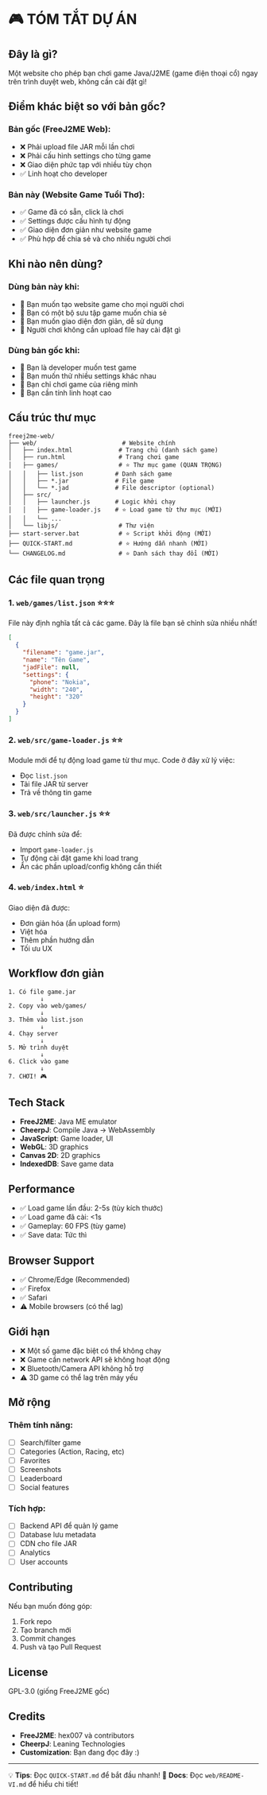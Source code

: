 # 🎮 TÓM TẮT DỰ ÁN

## Đây là gì?

Một website cho phép bạn chơi game Java/J2ME (game điện thoại cổ) ngay trên trình duyệt web, không cần cài đặt gì!

## Điểm khác biệt so với bản gốc?

### Bản gốc (FreeJ2ME Web):
- ❌ Phải upload file JAR mỗi lần chơi
- ❌ Phải cấu hình settings cho từng game
- ❌ Giao diện phức tạp với nhiều tùy chọn
- ✅ Linh hoạt cho developer

### Bản này (Website Game Tuổi Thơ):
- ✅ Game đã có sẵn, click là chơi
- ✅ Settings được cấu hình tự động
- ✅ Giao diện đơn giản như website game
- ✅ Phù hợp để chia sẻ và cho nhiều người chơi

## Khi nào nên dùng?

### Dùng bản này khi:
- 🎯 Bạn muốn tạo website game cho mọi người chơi
- 🎯 Bạn có một bộ sưu tập game muốn chia sẻ
- 🎯 Bạn muốn giao diện đơn giản, dễ sử dụng
- 🎯 Người chơi không cần upload file hay cài đặt gì

### Dùng bản gốc khi:
- 🔧 Bạn là developer muốn test game
- 🔧 Bạn muốn thử nhiều settings khác nhau
- 🔧 Bạn chỉ chơi game của riêng mình
- 🔧 Bạn cần tính linh hoạt cao

## Cấu trúc thư mục

```
freej2me-web/
├── web/                        # Website chính
│   ├── index.html             # Trang chủ (danh sách game)
│   ├── run.html               # Trang chơi game
│   ├── games/                 # ⭐ Thư mục game (QUAN TRỌNG)
│   │   ├── list.json         # Danh sách game
│   │   ├── *.jar             # File game
│   │   └── *.jad             # File descriptor (optional)
│   ├── src/
│   │   ├── launcher.js       # Logic khởi chạy
│   │   ├── game-loader.js    # ⭐ Load game từ thư mục (MỚI)
│   │   └── ...
│   └── libjs/                 # Thư viện
├── start-server.bat           # ⭐ Script khởi động (MỚI)
├── QUICK-START.md             # ⭐ Hướng dẫn nhanh (MỚI)
└── CHANGELOG.md               # ⭐ Danh sách thay đổi (MỚI)
```

## Các file quan trọng

### 1. `web/games/list.json` ⭐⭐⭐
File này định nghĩa tất cả các game. Đây là file bạn sẽ chỉnh sửa nhiều nhất!

```json
[
  {
    "filename": "game.jar",
    "name": "Tên Game",
    "jadFile": null,
    "settings": {
      "phone": "Nokia",
      "width": "240",
      "height": "320"
    }
  }
]
```

### 2. `web/src/game-loader.js` ⭐⭐
Module mới để tự động load game từ thư mục. Code ở đây xử lý việc:
- Đọc `list.json`
- Tải file JAR từ server
- Trả về thông tin game

### 3. `web/src/launcher.js` ⭐⭐
Đã được chỉnh sửa để:
- Import `game-loader.js`
- Tự động cài đặt game khi load trang
- Ẩn các phần upload/config không cần thiết

### 4. `web/index.html` ⭐
Giao diện đã được:
- Đơn giản hóa (ẩn upload form)
- Việt hóa
- Thêm phần hướng dẫn
- Tối ưu UX

## Workflow đơn giản

```
1. Có file game.jar
         ↓
2. Copy vào web/games/
         ↓
3. Thêm vào list.json
         ↓
4. Chạy server
         ↓
5. Mở trình duyệt
         ↓
6. Click vào game
         ↓
7. CHƠI! 🎮
```

## Tech Stack

- **FreeJ2ME**: Java ME emulator
- **CheerpJ**: Compile Java → WebAssembly
- **JavaScript**: Game loader, UI
- **WebGL**: 3D graphics
- **Canvas 2D**: 2D graphics
- **IndexedDB**: Save game data

## Performance

- ✅ Load game lần đầu: 2-5s (tùy kích thước)
- ✅ Load game đã cài: <1s
- ✅ Gameplay: 60 FPS (tùy game)
- ✅ Save data: Tức thì

## Browser Support

- ✅ Chrome/Edge (Recommended)
- ✅ Firefox
- ✅ Safari
- ⚠️ Mobile browsers (có thể lag)

## Giới hạn

- ❌ Một số game đặc biệt có thể không chạy
- ❌ Game cần network API sẽ không hoạt động
- ❌ Bluetooth/Camera API không hỗ trợ
- ⚠️ 3D game có thể lag trên máy yếu

## Mở rộng

### Thêm tính năng:
- [ ] Search/filter game
- [ ] Categories (Action, Racing, etc)
- [ ] Favorites
- [ ] Screenshots
- [ ] Leaderboard
- [ ] Social features

### Tích hợp:
- [ ] Backend API để quản lý game
- [ ] Database lưu metadata
- [ ] CDN cho file JAR
- [ ] Analytics
- [ ] User accounts

## Contributing

Nếu bạn muốn đóng góp:
1. Fork repo
2. Tạo branch mới
3. Commit changes
4. Push và tạo Pull Request

## License

GPL-3.0 (giống FreeJ2ME gốc)

## Credits

- **FreeJ2ME**: hex007 và contributors
- **CheerpJ**: Leaning Technologies
- **Customization**: Bạn đang đọc đây :)

---

💡 **Tips**: Đọc `QUICK-START.md` để bắt đầu nhanh!
📖 **Docs**: Đọc `web/README-VI.md` để hiểu chi tiết!
